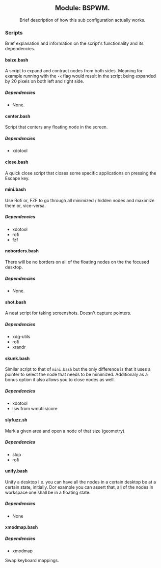 <div align="center">
  <h2>Module: BSPWM.</h1>
  Brief description of how this sub configuration actually works.
</div>

### Scripts

Brief explanation and information on the script's functionality and its dependencies.

#### bsize.bash

A script to expand and contract nodes from both sides. Meaning for example running with the `-x` flag would
result in the script being expanded by 20 pixels on both left and right side.

##### Dependencies

- None.

#### center.bash

Script that centers any floating node in the screen.

##### Dependencies

- xdotool

#### close.bash

A quick close script that closes some specific applications on pressing the Escape key.

#### mini.bash

Use Rofi or, FZF to go through all minimized / hidden nodes and maximize them or, vice-versa.

##### Dependencies

- xdotool
- rofi
- fzf

#### noborders.bash

There will be no borders on all of the floating nodes on the the focused desktop.

##### Dependencies

- None.

#### shot.bash

A neat script for taking screenshots. Doesn't capture pointers.

##### Dependencies

- xdg-utils
- rofi
- xrandr

#### skunk.bash

Similar script to that of `mini.bash` but the only difference is that it uses a pointer to select the node that needs
to be minimized. Additionaly as a bonus option it also allows you to close nodes as well.

##### Dependencies

- xdotool
- lsw from wmutils/core

#### slyfuzz.sh

Mark a given area and open a node of that size (geometry).

##### Dependencies

- slop
- rofi

#### unify.bash

Unify a desktop i.e. you can have all the nodes in a certain desktop be at a certain state, initially.
Dor example you can assert that, all of the nodes in workspace one shall be in a floating state.

##### Dependencies

- None

#### xmodmap.bash

##### Dependencies

- xmodmap

Swap keyboard mappings.
